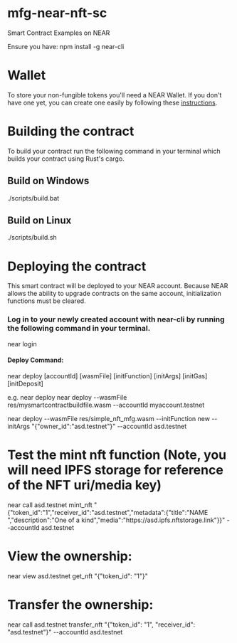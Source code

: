 # mfg-near-nft-sc

Smart Contract Examples on NEAR

Ensure you have: npm install -g near-cli

# Wallet
To store your non-fungible tokens you'll need a NEAR Wallet. If you don't have one yet, you can create one easily by following these [instructions](https://wallet.testnet.near.org/create). 

# Building the contract
To build your contract run the following command in your terminal which builds your contract using Rust's cargo. 

## Build on Windows 
./scripts/build.bat

## Build on Linux 
./scripts/build.sh 

# Deploying the contract
This smart contract will be deployed to your NEAR account. Because NEAR allows the ability to upgrade contracts on the same account, initialization functions must be cleared.

### Log in to your newly created account with near-cli by running the following command in your terminal.

near login
 
#### Deploy Command:
near deploy [accountId] [wasmFile] [initFunction] [initArgs] [initGas] [initDeposit]

e.g. near deploy near deploy --wasmFile res/mysmartcontractbuildfile.wasm --accountId myaccount.testnet

near deploy --wasmFile res/simple_nft_mfg.wasm --initFunction new --initArgs "{\"owner_id\":\"asd.testnet\"}" --accountId asd.testnet

# Test the mint nft function (Note, you will need IPFS storage for reference of the NFT uri/media key)
 
near call asd.testnet mint_nft "{\"token_id\":\"1\",\"receiver_id\":\"asd.testnet\",\"metadata\":{\"title\":\"NAME \",\"description\":\"One of a kind\",\"media\":\"https:\/\/asd.ipfs.nftstorage.link\"}}" --accountId asd.testnet

# View the ownership:

near view asd.testnet get_nft "{\"token_id\": \"1\"}"

# Transfer the ownership:

near call asd.testnet transfer_nft "{\"token_id\": \"1\", \"receiver_id\": \"asd.testnet\"}" --accountId asd.testnet